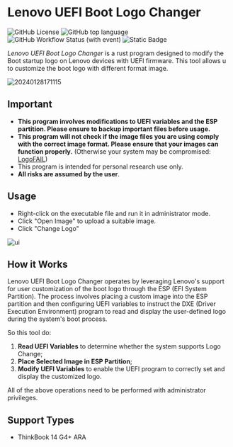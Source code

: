 # Lenovo UEFI Boot Logo Changer

![GitHub License](https://img.shields.io/github/license/chnzzh/lenovo-logo-changer)
![GitHub top language](https://img.shields.io/github/languages/top/chnzzh/lenovo-logo-changer)
![GitHub Workflow Status (with event)](https://img.shields.io/github/actions/workflow/status/chnzzh/lenovo-logo-changer/release.yml)
![Static Badge](https://img.shields.io/badge/!!!SeeReadmeFirst!!!-orangered)

*Lenovo UEFI Boot Logo Changer* is a rust program designed to modify the Boot startup logo on Lenovo devices with UEFI firmware.
This tool allows u to customize the boot logo with different format image.

![20240128171115](https://github.com/chnzzh/lenovo-logo-changer/assets/41407837/674d7db6-e2af-4360-956d-edacf9fe5157)

## Important

+ **This program involves modifications to UEFI variables and the ESP partition. Please ensure to backup important files before usage.**
+ **This program will not check if the image files you are using comply with the correct image format. Please ensure that your images can function properly.** (Otherwise your system may be compromised: [LogoFAIL](https://binarly.io/posts/finding_logofail_the_dangers_of_image_parsing_during_system_boot/))
+ This program is intended for personal research use only.
+ **All risks are assumed by the user**.

## Usage

+ Right-click on the executable file and run it in administrator mode.
+ Click "Open Image" to upload a suitable image.
+ Click "Change Logo"

![ui](https://github.com/chnzzh/lenovo-logo-changer/assets/41407837/0dec7897-38ed-470c-afe6-825c6a56fcd1)

## How it Works

Lenovo UEFI Boot Logo Changer operates by leveraging Lenovo's support for user customization of the boot logo through the ESP (EFI System Partition).
The process involves placing a custom image into the ESP partition and then configuring UEFI variables to instruct the DXE (Driver Execution Environment) program to read and display the user-defined logo during the system's boot process.

So this tool do:

1. **Read UEFI Variables** to determine whether the system supports Logo Change;
2. **Place Selected Image in ESP Partition**;
3. **Modify UEFI Variables** to enable the UEFI program to correctly set and display the customized logo.

All of the above operations need to be performed with administrator privileges.

## Support Types

+ ThinkBook 14 G4+ ARA
